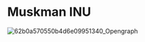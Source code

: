 
# Muskman INU

![62b0a570550b4d6e09951340_Opengraph](https://github.com/muskmaninu/muskmaninu/assets/133137280/bf8c9a77-9f15-4f49-a703-1b1c5b148615)
